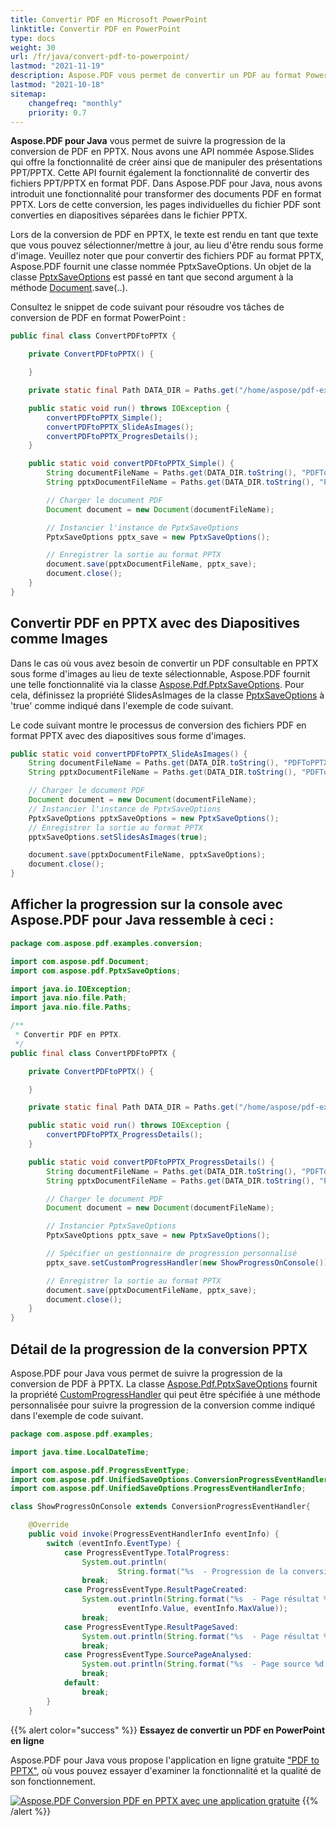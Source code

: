 ```yaml
---
title: Convertir PDF en Microsoft PowerPoint 
linktitle: Convertir PDF en PowerPoint
type: docs
weight: 30
url: /fr/java/convert-pdf-to-powerpoint/
lastmod: "2021-11-19"
description: Aspose.PDF vous permet de convertir un PDF au format PowerPoint en utilisant Java. Une façon consiste à convertir un PDF en PPTX avec des diapositives sous forme d'images.
lastmod: "2021-10-18"
sitemap:
    changefreq: "monthly"
    priority: 0.7
---
```


**Aspose.PDF pour Java** vous permet de suivre la progression de la conversion de PDF en PPTX. Nous avons une API nommée Aspose.Slides qui offre la fonctionnalité de créer ainsi que de manipuler des présentations PPT/PPTX. Cette API fournit également la fonctionnalité de convertir des fichiers PPT/PPTX en format PDF. Dans Aspose.PDF pour Java, nous avons introduit une fonctionnalité pour transformer des documents PDF en format PPTX. Lors de cette conversion, les pages individuelles du fichier PDF sont converties en diapositives séparées dans le fichier PPTX.

Lors de la conversion de PDF en PPTX, le texte est rendu en tant que texte que vous pouvez sélectionner/mettre à jour, au lieu d'être rendu sous forme d'image.
 Veuillez noter que pour convertir des fichiers PDF au format PPTX, Aspose.PDF fournit une classe nommée PptxSaveOptions. Un objet de la classe [PptxSaveOptions](https://reference.aspose.com/pdf/java/com.aspose.pdf/PptxSaveOptions) est passé en tant que second argument à la méthode [Document](https://reference.aspose.com/pdf/java/com.aspose.pdf/Document).save(..).

Consultez le snippet de code suivant pour résoudre vos tâches de conversion de PDF en format PowerPoint :

```java
public final class ConvertPDFtoPPTX {

    private ConvertPDFtoPPTX() {

    }

    private static final Path DATA_DIR = Paths.get("/home/aspose/pdf-examples/Samples");

    public static void run() throws IOException {
        convertPDFtoPPTX_Simple();
        convertPDFtoPPTX_SlideAsImages();
        convertPDFtoPPTX_ProgresDetails();
    }

    public static void convertPDFtoPPTX_Simple() {
        String documentFileName = Paths.get(DATA_DIR.toString(), "PDFToPPTX.pdf").toString();
        String pptxDocumentFileName = Paths.get(DATA_DIR.toString(), "PDFToPPTX_out.pptx").toString();

        // Charger le document PDF
        Document document = new Document(documentFileName);

        // Instancier l'instance de PptxSaveOptions
        PptxSaveOptions pptx_save = new PptxSaveOptions();

        // Enregistrer la sortie au format PPTX
        document.save(pptxDocumentFileName, pptx_save);
        document.close();
    }
}
```

## Convertir PDF en PPTX avec des Diapositives comme Images

Dans le cas où vous avez besoin de convertir un PDF consultable en PPTX sous forme d'images au lieu de texte sélectionnable, Aspose.PDF fournit une telle fonctionnalité via la classe [Aspose.Pdf.PptxSaveOptions](https://reference.aspose.com/pdf/java/com.aspose.pdf/PptxSaveOptions). Pour cela, définissez la propriété SlidesAsImages de la classe [PptxSaveOptions](https://reference.aspose.com/pdf/java/com.aspose.pdf/PptxSaveOptions) à 'true' comme indiqué dans l'exemple de code suivant.

Le code suivant montre le processus de conversion des fichiers PDF en format PPTX avec des diapositives sous forme d'images.

```java
public static void convertPDFtoPPTX_SlideAsImages() {
    String documentFileName = Paths.get(DATA_DIR.toString(), "PDFToPPTX.pdf").toString();
    String pptxDocumentFileName = Paths.get(DATA_DIR.toString(), "PDFToPPTX_out.pptx").toString();

    // Charger le document PDF
    Document document = new Document(documentFileName);
    // Instancier l'instance de PptxSaveOptions
    PptxSaveOptions pptxSaveOptions = new PptxSaveOptions();
    // Enregistrer la sortie au format PPTX
    pptxSaveOptions.setSlidesAsImages(true);

    document.save(pptxDocumentFileName, pptxSaveOptions);
    document.close();
}
```


## Afficher la progression sur la console avec Aspose.PDF pour Java ressemble à ceci :

```java
package com.aspose.pdf.examples.conversion;

import com.aspose.pdf.Document;
import com.aspose.pdf.PptxSaveOptions;

import java.io.IOException;
import java.nio.file.Path;
import java.nio.file.Paths;

/**
 * Convertir PDF en PPTX.
 */
public final class ConvertPDFtoPPTX {

    private ConvertPDFtoPPTX() {

    }

    private static final Path DATA_DIR = Paths.get("/home/aspose/pdf-examples/Samples");

    public static void run() throws IOException {
        convertPDFtoPPTX_ProgressDetails();
    }

    public static void convertPDFtoPPTX_ProgressDetails() {
        String documentFileName = Paths.get(DATA_DIR.toString(), "PDFToPPTX.pdf").toString();
        String pptxDocumentFileName = Paths.get(DATA_DIR.toString(), "PDFToPPTX_out.pptx").toString();

        // Charger le document PDF
        Document document = new Document(documentFileName);

        // Instancier PptxSaveOptions
        PptxSaveOptions pptx_save = new PptxSaveOptions();

        // Spécifier un gestionnaire de progression personnalisé
        pptx_save.setCustomProgressHandler(new ShowProgressOnConsole());

        // Enregistrer la sortie au format PPTX
        document.save(pptxDocumentFileName, pptx_save);
        document.close();
    }
}
```


## Détail de la progression de la conversion PPTX

Aspose.PDF pour Java vous permet de suivre la progression de la conversion de PDF à PPTX. La classe [Aspose.Pdf.PptxSaveOptions](https://reference.aspose.com/pdf/java/com.aspose.pdf/PptxSaveOptions) fournit la propriété [CustomProgressHandler](https://reference.aspose.com/pdf/java/com.aspose.pdf/HtmlSaveOptions) qui peut être spécifiée à une méthode personnalisée pour suivre la progression de la conversion comme indiqué dans l'exemple de code suivant.

```java
package com.aspose.pdf.examples;

import java.time.LocalDateTime;

import com.aspose.pdf.ProgressEventType;
import com.aspose.pdf.UnifiedSaveOptions.ConversionProgressEventHandler;
import com.aspose.pdf.UnifiedSaveOptions.ProgressEventHandlerInfo;

class ShowProgressOnConsole extends ConversionProgressEventHandler{

    @Override
    public void invoke(ProgressEventHandlerInfo eventInfo) {        
        switch (eventInfo.EventType) {
            case ProgressEventType.TotalProgress:
                System.out.println(
                        String.format("%s  - Progression de la conversion : %d %%.", LocalDateTime.now().toString(), eventInfo.Value));
                break;
            case ProgressEventType.ResultPageCreated:
                System.out.println(String.format("%s  - Page résultat %s de %d mise en page créée.", LocalDateTime.now().toString(),
                        eventInfo.Value, eventInfo.MaxValue));
                break;
            case ProgressEventType.ResultPageSaved:
                System.out.println(String.format("%s  - Page résultat %d de %d exportée.", LocalDateTime.now(), eventInfo.Value, eventInfo.MaxValue));
                break;
            case ProgressEventType.SourcePageAnalysed:
                System.out.println(String.format("%s  - Page source %d de %d analysée.", LocalDateTime.now(),  eventInfo.Value, eventInfo.MaxValue));
                break;
            default:
                break;
        }
    }
```


{{% alert color="success" %}}
**Essayez de convertir un PDF en PowerPoint en ligne**

Aspose.PDF pour Java vous propose l'application en ligne gratuite ["PDF to PPTX"](https://products.aspose.app/pdf/conversion/pdf-to-pptx), où vous pouvez essayer d'examiner la fonctionnalité et la qualité de son fonctionnement.

[![Aspose.PDF Conversion PDF en PPTX avec une application gratuite](pdf_to_pptx.png)](https://products.aspose.app/pdf/conversion/pdf-to-pptx)
{{% /alert %}}